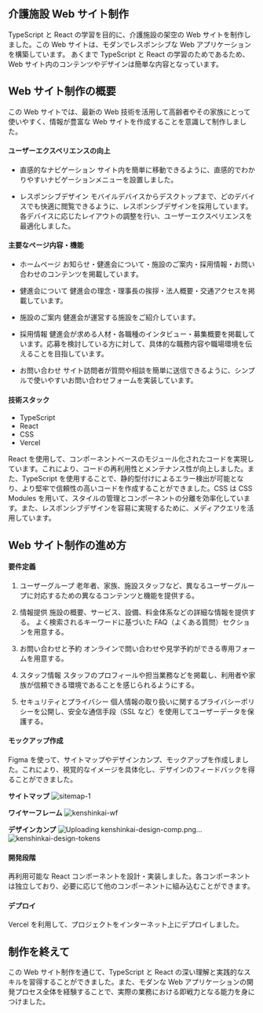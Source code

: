 ## 介護施設 Web サイト制作

TypeScript と React の学習を目的に、介護施設の架空の Web サイトを制作しました。この Web サイトは、モダンでレスポンシブな Web アプリケーションを構築しています。
あくまで TypeScript と React の学習のためであるため、Web サイト内のコンテンツやデザインは簡単な内容となっています。

## Web サイト制作の概要

この Web サイトでは、最新の Web 技術を活用して高齢者やその家族にとって使いやすく、情報が豊富な Web サイトを作成することを意識して制作しました。

#### ユーザーエクスペリエンスの向上

- 直感的なナビゲーション
  サイト内を簡単に移動できるように、直感的でわかりやすいナビゲーションメニューを設置しました。

- レスポンシブデザイン
  モバイルデバイスからデスクトップまで、どのデバイスでも快適に閲覧できるように、レスポンシブデザインを採用しています。各デバイスに応じたレイアウトの調整を行い、ユーザーエクスペリエンスを最適化しました。

#### 主要なページ内容・機能

- ホームページ
  お知らせ・健進会について・施設のご案内・採用情報・お問い合わせのコンテンツを掲載しています。

- 健進会について
  健進会の理念・理事長の挨拶・法人概要・交通アクセスを掲載しています。

- 施設のご案内
  健進会が運営する施設をご紹介しています。

- 採用情報
  健進会が求める人材・各職種のインタビュー・募集概要を掲載しています。応募を検討している方に対して、具体的な職務内容や職場環境を伝えることを目指しています。

- お問い合わせ
  サイト訪問者が質問や相談を簡単に送信できるように、シンプルで使いやすいお問い合わせフォームを実装しています。

#### 技術スタック

- TypeScript
- React
- CSS
- Vercel

React を使用して、コンポーネントベースのモジュール化されたコードを実現しています。これにより、コードの再利用性とメンテナンス性が向上しました。また、TypeScript を使用することで、静的型付けによるエラー検出が可能となり、より堅牢で信頼性の高いコードを作成することができました。CSS は CSS Modules を用いて、スタイルの管理とコンポーネントの分離を効率化しています。また、レスポンシブデザインを容易に実現するために、メディアクエリを活用しています。

## Web サイト制作の進め方

#### 要件定義

1. ユーザーグループ
   老年者、家族、施設スタッフなど、異なるユーザーグループに対応するための異なるコンテンツと機能を提供する。

2. 情報提供
   施設の概要、サービス、設備、料金体系などの詳細な情報を提供する。
   よく検索されるキーワードに基づいた FAQ（よくある質問）セクションを用意する。

3. お問い合わせと予約
   オンラインで問い合わせや見学予約ができる専用フォームを用意する。

4. スタッフ情報
   スタッフのプロフィールや担当業務などを掲載し、利用者や家族が信頼できる環境であることを感じられるようにする。

5. セキュリティとプライバシー
   個人情報の取り扱いに関するプライバシーポリシーを公開し、安全な通信手段（SSL など）を使用してユーザーデータを保護する。

#### モックアップ作成

Figma を使って、サイトマップやデザインカンプ、モックアップを作成しました。これにより、視覚的なイメージを具体化し、デザインのフィードバックを得ることができました。

**サイトマップ**
![sitemap-1](https://github.com/kakuta0915/kenshinkai/assets/107552595/1c442f10-88f6-49d4-a1a4-600c118fc24f)

**ワイヤーフレーム**
![kenshinkai-wf](https://github.com/kakuta0915/kenshinkai/assets/107552595/f1b73003-3e9e-4f70-814f-c94641c70daa)

**デザインカンプ**
![Uploading kenshinkai-design-comp.png…]()
![kenshinkai-design-tokens](https://github.com/kakuta0915/kenshinkai/assets/107552595/c05f38dd-1da3-4cfa-ab7c-382c8156ad61)

#### 開発段階

再利用可能な React コンポーネントを設計・実装しました。各コンポーネントは独立しており、必要に応じて他のコンポーネントに組み込むことができます。

#### デプロイ

Vercel を利用して、プロジェクトをインターネット上にデプロイしました。

## 制作を終えて

この Web サイト制作を通じて、TypeScript と React の深い理解と実践的なスキルを習得することができました。また、モダンな Web アプリケーションの開発プロセス全体を経験することで、実際の業務における即戦力となる能力を身につけました。
